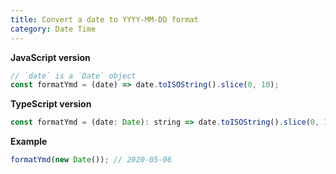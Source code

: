 ```yaml
---
title: Convert a date to YYYY-MM-DD format
category: Date Time
---
```


**JavaScript version**

```js
// `date` is a `Date` object
const formatYmd = (date) => date.toISOString().slice(0, 10);
```

**TypeScript version**

```js
const formatYmd = (date: Date): string => date.toISOString().slice(0, 10);
```

**Example**

```js
formatYmd(new Date()); // 2020-05-06
```
